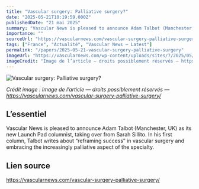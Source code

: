 ```yaml
---
title: "Vascular surgery: Palliative surgery?"
date: "2025-05-21T10:19:59.000Z"
publishedDate: "21 mai 2025"
summary: "Vascular News is pleased to announce Adam Talbot (Manchester, UK) as its new Launch Pad columnist, taking over from Sarah Sillito. In his first column, Talbot writes about “reframing success” in vascular surgery and embracing the increasingly palliative aspect of the specialty."
importance: ""
sourceUrl: "https://vascularnews.com/vascular-surgery-palliative-surgery/"
tags: ["France", "Actualité", "Vascular News — Latest"]
permalink: "/papers/2025-05-21-vascular-surgery-palliative-surgery"
imageUrl: "https://vascularnews.com/wp-content/uploads/sites/7/2025/05/Adam-Talbot-web.png"
imageCredit: "Image de l’article — droits possiblement réservés — https://vascularnews.com/vascular-surgery-palliative-surgery/"
---
```


![Vascular surgery: Palliative surgery?](https://vascularnews.com/wp-content/uploads/sites/7/2025/05/Adam-Talbot-web.png)

*Crédit image : Image de l’article — droits possiblement réservés — https://vascularnews.com/vascular-surgery-palliative-surgery/*

## L’essentiel

Vascular News is pleased to announce Adam Talbot (Manchester, UK) as its new Launch Pad columnist, taking over from Sarah Sillito. In his first column, Talbot writes about “reframing success” in vascular surgery and embracing the increasingly palliative aspect of the specialty.

## Lien source

https://vascularnews.com/vascular-surgery-palliative-surgery/
